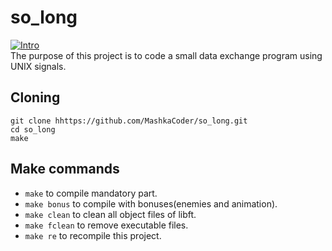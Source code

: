 # so_long
 [![Intro](https://img.shields.io/badge/Cursus-so_long-success?style=for-the-badge&logo=42)](https://github.com/MashkaCoder/so_long.git)<br>
The purpose of this project is to code a small data exchange program using UNIX signals. <br>

## Cloning <br>
```
git clone hhttps://github.com/MashkaCoder/so_long.git
cd so_long
make
```
## Make commands

- `make` to compile mandatory part. <br>
- `make bonus` to compile with bonuses(enemies and animation). <br>
- `make clean` to clean all object files of libft. <br>
- `make fclean` to remove executable files. <br>
- `make re` to recompile this project.<br>
